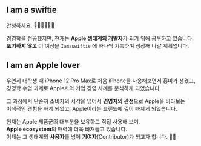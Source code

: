 ## I am a swiftie

안녕하세요. 🙋‍♂️🙇‍♂️🙋‍♂️

경영학을 전공했지만, 현재는 **Apple 생태계의 개발자**가 되기 위해 공부하고 있습니다.  
**포기하지 않고** 이 여정을 `Iamaswiftie` 에 하나씩 기록하며 성장해 나갈 계획입니다.

## I am an Apple lover

우연히 대학생 때 iPhone 12 Pro Max로 처음 iPhone을 사용해보면서 흥미가 생겼고,  
경영학 수업 과제로 Apple사의 기업 경영 사례를 분석하게 되었습니다.  

그 과정에서 단순히 소비자의 시각을 넘어서 **경영자의 관점**으로 Apple을 바라보는  
이색적인 경험을 하게 되었고, Apple이라는 브랜드에 깊이 빠지게 되었습니다.

현재는 Apple 제품군의 대부분을 보유하고 직접 사용해 보며,  
**Apple ecosystem**의 매력에 더욱 빠져들고 있습니다.  
이제는 그 생태계의 **사용자**를 넘어 **기여자**(Contributor)가 되고자 합니다. 🐦‍🔥
